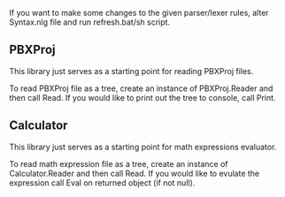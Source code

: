 If you want to make some changes to the given parser/lexer rules, alter
Syntax.nlg file and run refresh.bat/sh script.


## PBXProj

This library just serves as a starting point for reading PBXProj files.

To read PBXProj file as a tree, create an instance of PBXProj.Reader
and then call Read. If you would like to print out the tree to console,
call Print.


## Calculator

This library just serves as a starting point for math expressions
evaluator.

To read math expression file as a tree, create an instance of
Calculator.Reader and then call Read. If you would like to evulate the
expression call Eval on returned object (if not null).

